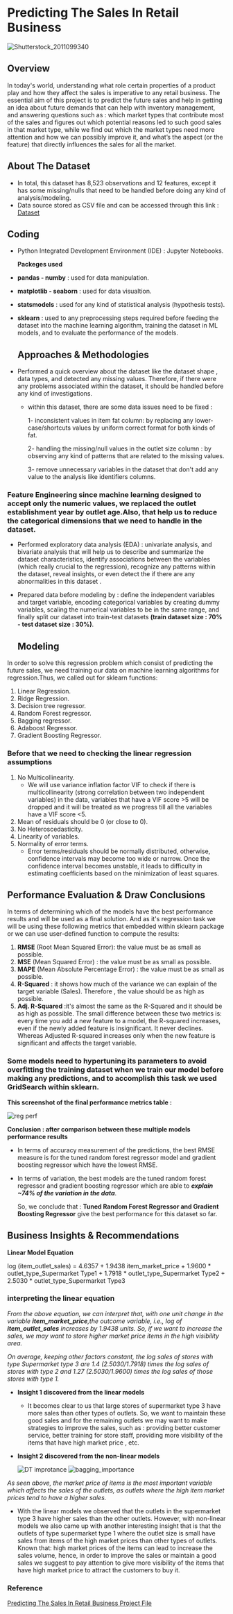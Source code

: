 # Predicting The Sales In Retail Business 

![Shutterstock_2011099340](https://github.com/hayasalman/Supermarkets-Sales-Predictions-Regression/assets/71796909/eb33196a-bce0-4ede-9573-68a22bf1657f)

## Overview 

In today's world, understanding what role certain properties of a product play and how they affect the sales is imperative to any retail business. The essential aim of this project is to predict the future sales and help in getting an idea about future demands that can help with inventory management, and answering questions such as : which market types that contribute most of the sales and figures out which  potential reasons led to such good sales in that market type, while we find out which the market types need more attention and how we can possibly improve it, and what’s the aspect (or the feature) that directly influences the sales for all the market.

## About The Dataset

- In total, this dataset has 8,523 observations and 12 features, except it has some missing/nulls that need to be handled before doing any kind of analysis/modeling.
- Data source stored as CSV file and can be accessed through this link : [Dataset](https://github.com/hayasalman/Supermarkets-Sales-Predictions-Regression/blob/main/SupermarketSalesData.csv)

## Coding
-  Python Integrated Development Environment (IDE) : Jupyter Notebooks.

   **Packeges used** 
  * **pandas - numby** : used for data manipulation.
  * **matplotlib - seaborn** : used for data visualtion.
  * **statsmodels** : used for any kind of statistical analysis (hypothesis tests).
  * **sklearn** : used to any preprocessing steps required before feeding the dataset into the machine learning algorithm,
    training the dataset in ML models, and to evaluate the performance of the models.

    ## Approaches & Methodologies
    
-  Performed a quick overview about the dataset like the dataset shape , data types, and detected any missing values. Therefore, if there were any problems associated within the dataset, it 
   should be handled before any kind of investigations.

   * within this dataset, there are some data issues need to be fixed :

     1- inconsistent values in item fat column: by replacing any lower-case/shortcuts values by uniform correct format for both kinds of fat.

     2- handling the missing/null values in the outlet size column : by observing any kind of patterns that are related to the missing values.

     3- remove unnecessary variables in the dataset that don't add any value to the analysis like identifiers columns.

### **Feature Engineering** since machine learning designed to accept only the numeric values, we replaced the outlet establishment year by outlet age.Also, that help us to reduce the categorical dimensions that we need to handle in the dataset.

- Performed exploratory data analysis (EDA) : univariate analysis, and bivariate analysis that will help us to describe and summarize the dataset characteristics, identify associations between 
  the variables (which really crucial to the regression), recognize any patterns within the dataset, reveal insights, or even detect the if there are any abnormalities in this dataset .
  
- Prepared data before modeling by : define the independent variables and target variable, encoding categorical variables by creating dummy variables, scaling the numerical variables
  to be in the same range, and finally split our dataset into train-test datasets
  **(train dataset size : 70% - test dataset size : 30%)**.

  ## Modeling
  
In order to solve this regression problem which consist of predicting the future sales, we need training our data on machine learning 
algorithms for regression.Thus, we called out for sklearn functions: 
  
  1. Linear Regression.
  2. Ridge Regression.
  3. Decision tree regressor.
  4. Random Forest regressor.
  5. Bagging regressor.
  6. Adaboost Regressor.
  7. Gradient Boosting Regressor.

  ### **Before that we need to checking the linear regression assumptions**
  
  1. No Multicollinearity.
     - We will use variance inflation factor VIF to check if there is multicollinearity (strong correlation between two independent variables) in the data,
       variables that have a VIF score >5 will be dropped and it will be treated as we progress till all the variables have a VIF score <5.
  3. Mean of residuals should be 0 (or close to 0).
  4. No Heteroscedasticity.
  5. Linearity of variables.
  6. Normality of error terms.
     - Error terms/residuals should be normally distributed, otherwise, confidence intervals may become too wide or narrow. Once the confidence interval becomes unstable, it leads to
       difficulty in estimating coefficients based on the minimization of least squares.

## Performance Evaluation & Draw Conclusions

In terms of determining which of the models have the best performance results and will be used as a final solution.
And as it's regression task we will be using these following metrics that embedded within sklearn package or we can use user-defined function to compute the results:

1. **RMSE** (Root Mean Squared Error): the value must be as small as possible.
2. **MSE** (Mean Squared Error) : the value must be as small as possible.
3. **MAPE** (Mean Absolute Percentage Error) : the value must be as small as possible.
4. **R-Squared** : it shows how much of the variance we can explain of the target variable (Sales). Therefore , the value should be as high as possible.
5. **Adj. R-Squared** :it's almost the same as the R-Squared and it should be as high as possible. The small difference between these two metrics is: every time you add a new feature to a model, the R-squared increases, even if the newly added feature is insignificant. It never declines. Whereas Adjusted R-squared increases only when the new feature is significant and affects the target variable.

### **Some models need to hypertuning its parameters to avoid overfitting the training dataset when we train our model before making any predictions, and to accomplish this task we used GridSearch within sklearn.**

   **This screenshot of the final performance metrics table :**
   
   ![reg perf](https://github.com/hayasalman/Supermarkets-Sales-Predictions-Regression/assets/71796909/0b8d5153-1fb3-4b08-92a2-36f5c4389f79)

   **Conclusion : after comparison between these multiple models performance results** 

   - In terms of accuracy measurement of the predictions, the best RMSE measure is for the tuned random forest regressor model
   and gradient boosting regressor which have the lowest RMSE.
   - In terms of variation, the best models are the tuned random forest regressor and gradient boosting regressor which are able
     to ***explain ~74% of the variation in the data***.

     So, we conclude that : **Tuned Random Forest Regressor and Gradient Boosting Regressor** give the best performance for this dataset so far.
 
   ##  Business Insights & Recommendations 

  **Linear Model Equation**
  
  log (item_outlet_sales) = 4.6357 + 1.9438 item_market_price + 1.9600 * outlet_type_Supermarket Type1 + 1.7918 * outlet_type_Supermarket Type2 + 2.5030 * outlet_type_Supermarket Type3

  ### **interpreting the linear equation**

  *From the above equation, we can interpret that, with one unit change in the variable **item_market_price**,the outcome variable, i.e., log of **item_outlet_sales** 
  increases by 1.9438 units. So, if we want to increase the sales, we may want to store higher market price items in the high visibility area.*
  
  *On average, keeping other factors constant, the log sales of stores with type Supermarket type 3 are 1.4 (2.5030/1.7918) times the log sales of stores with type 2 and 1.27 (2.5030/1.9600) 
   times the log sales of those stores with type 1.*
  
  - **Insight 1 discovered from the linear models**
    
     - It becomes clear to us that large stores of supermarket type 3 have more sales than other types of outlets.
       So, we want to maintain these good sales and for the remaining outlets we may want to make strategies to improve the sales, such as : providing better
       customer service, better training for store staff, providing more visibility of the items that have high market price , etc.

- **Insight 2 discovered from the non-linear models**
  
  ![DT improtance](https://github.com/hayasalman/Supermarkets-Sales-Predictions-Regression/assets/71796909/3ea93f38-6786-463f-85ee-b64ed662c3c1) ![bagging_importance](https://github.com/hayasalman/Supermarkets-Sales-Predictions-Regression/assets/71796909/2d74904c-e4fe-43a0-b569-7e2407eeaa3b)

*As seen above, the market price of items is the most important variable which affects the sales of the outlets, as outlets where the high item market prices tend to have a higher sales.*
  
- With the linear models we observed that the outlets in the supermarket type 3 have higher sales than the other outlets. However, with non-linear models we also came up with another interesting insight that is that the outlets of type supermarket type 1 where the outlet size is small have sales from items of the high market prices than other types of outlets. Known that: high market prices of the items can lead to increase the sales volume, hence, in order to improve the sales or maintain a good sales we suggest to pay attention to give more visibility of the items that have high market price to attract the customers to buy it.


### **Reference**
[Predicting The Sales In Retail Business Project File](https://github.com/hayasalman/Supermarkets-Sales-Predictions-Regression/blob/main/Supermarkets%20Sales%20Predictions%20.ipynb)
  
   

   


    
